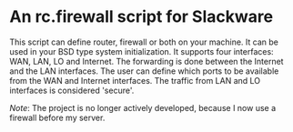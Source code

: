# An rc.firewall script for Slackware

This script can define router, firewall or both on your machine. It can
be used in your BSD type system initialization. It supports four interfaces:
WAN, LAN, LO and Internet. The forwarding is done between the Internet and
the LAN interfaces. The user can define which ports to be available from the
WAN and Internet interfaces. The traffic from LAN and LO interfaces is
considered 'secure'.

_Note_: The project is no longer actively developed, because I now use a
firewall before my server.

